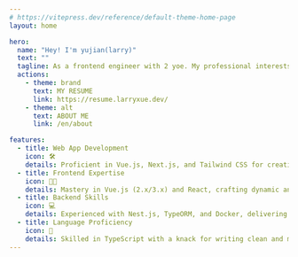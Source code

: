 ```yaml
---
# https://vitepress.dev/reference/default-theme-home-page
layout: home

hero:
  name: "Hey! I'm yujian(larry)"
  text: ""
  tagline: As a frontend engineer with 2 yoe. My professional interests lie primarily in web development, particularly focusing on Vue2/3, React, and Nest.js technologies. Additionally, I am actively engaged in learning Rust.
  actions:
    - theme: brand
      text: MY RESUME
      link: https://resume.larryxue.dev/
    - theme: alt
      text: ABOUT ME
      link: /en/about

features:
  - title: Web App Development
    icon: 🛠️
    details: Proficient in Vue.js, Next.js, and Tailwind CSS for creating engaging web applications.
  - title: Frontend Expertise
    icon: 🧑‍💻
    details: Mastery in Vue.js (2.x/3.x) and React, crafting dynamic and intuitive user interfaces.
  - title: Backend Skills
    icon: 💻
    details: Experienced with Nest.js, TypeORM, and Docker, delivering scalable server-side solutions.
  - title: Language Proficiency
    icon: 🌟
    details: Skilled in TypeScript with a knack for writing clean and maintainable code; Experienced in Three.js for immersive 3D graphics.
---
```


